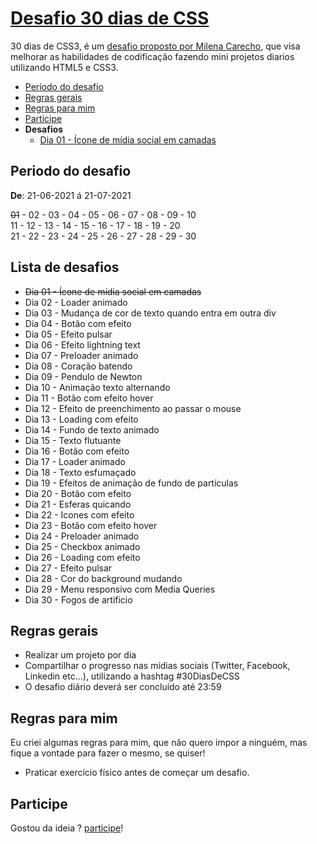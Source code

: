 # [Desafio 30 dias de CSS](https://github.com/MilenaCarecho/30diasDeCSS) 

30 dias de CSS3, é um [desafio proposto por Milena Carecho](https://github.com/MilenaCarecho/30diasDeCSS), que visa melhorar as habilidades de codificação fazendo mini projetos diarios utilizando HTML5 e CSS3.

- [Período do desafio](#periodo-do-desafio)
- [Regras gerais](#regras-gerais)
- [Regras para mim](#regras-para-mim)
- [Participe](#participe)
- **Desafios**
  - [Dia 01 - Ícone de mídia social em camadas](https://matheusgomesweb.github.io/desafio-30-dias-de-css/01/01.html)

## Periodo do desafio

**De**: 21-06-2021 á 21-07-2021 <br>

<s>01</s> - 02 - 03 - 04 - 05 - 06 - 07 - 08 - 09 - 10              
11 - 12 - 13 - 14 - 15 - 16 - 17 - 18 - 19 - 20     
21 - 22 - 23 - 24 - 25 - 26 - 27 - 28 - 29 - 30   

## Lista de desafios

- <s>Dia 01 - Ícone de mídia social em camadas</s>
- Dia 02 - Loader animado
- Dia 03 - Mudança de cor de texto quando entra em outra div
- Dia 04 - Botão com efeito
- Dia 05 - Efeito pulsar
- Dia 06 - Efeito lightning text
- Dia 07 - Preloader animado
- Dia 08 - Coração batendo
- Dia 09 - Pendulo de Newton
- Dia 10 - Animação texto alternando
- Dia 11 - Botão com efeito hover
- Dia 12 - Efeito de preenchimento ao passar o mouse
- Dia 13 - Loading com efeito
- Dia 14 - Fundo de texto animado
- Dia 15 - Texto flutuante
- Dia 16 - Botão com efeito
- Dia 17 - Loader animado
- Dia 18 - Texto esfumaçado
- Dia 19 - Efeitos de animação de fundo de partículas
- Dia 20 - Botão com efeito
- Dia 21 - Esferas quicando
- Dia 22 - Icones com efeito
- Dia 23 - Botão com efeito hover
- Dia 24 - Preloader animado
- Dia 25 - Checkbox animado
- Dia 26 - Loading com efeito
- Dia 27 - Efeito pulsar
- Dia 28 - Cor do background mudando
- Dia 29 - Menu responsivo com Media Queries
- Dia 30 - Fogos de artificio

## Regras gerais

- Realizar um projeto por dia
- Compartilhar o progresso nas mídias sociais (Twitter, Facebook, Linkedin etc...), utilizando a hashtag #30DiasDeCSS
- O desafio diário deverá ser concluído até 23:59

## Regras para mim

Eu criei algumas regras para mim, que não quero impor a ninguém, mas fique a vontade para fazer o mesmo, se quiser!

- Praticar exercício físico antes de começar um desafio.

## Participe

Gostou da ideia ? [participe](https://github.com/MilenaCarecho/30diasDeCSS/issues/1)!
